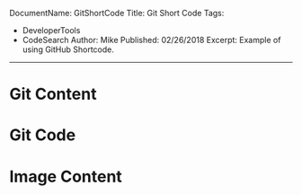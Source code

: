 DocumentName: GitShortCode
Title: Git Short Code
Tags: 
  - DeveloperTools 
  - CodeSearch 
Author: Mike
Published: 02/26/2018
Excerpt: Example of using GitHub Shortcode.
---

# Git Content 
<?! Git "TheFreezeTeam" "TheFreezeTeamBlog" "Readme.md" /?>

# Git Code 

<?! Git "mikeyoshino" "MpStream" "Source/MpStream/Services/TvShowService.cs" "TvShow Service" /?>




# Image Content
<?! Git "mikeyoshino" "Design-Pattern" "Strategy-Pattern.md" /?>

